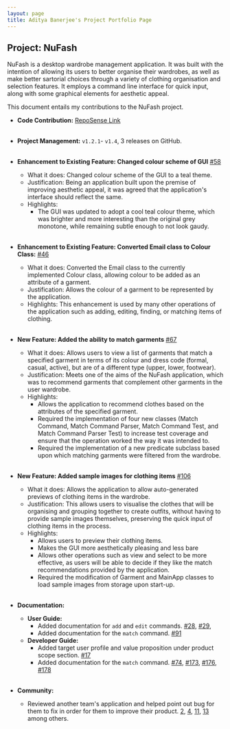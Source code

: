 ```yaml
---
layout: page
title: Aditya Banerjee's Project Portfolio Page 
---
```


## Project: NuFash

NuFash is a desktop wardrobe management application. It was built with the intention
of allowing its users to better organise their wardrobes, as well as make better sartorial choices 
through a variety of clothing organisation and selection features. 
It employs a command line interface for quick input, 
along with some graphical elements for aesthetic appeal.

This document entails my contributions to the NuFash project.

* **Code Contribution:** [RepoSense Link](https://nus-cs2103-ay2021s2.github.io/tp-dashboard/?search=adidoesnt&sort=groupTitle&sortWithin=title&since=2021-02-19&timeframe=commit&mergegroup=&groupSelect=groupByRepos&breakdown=false&tabOpen=true&tabType=authorship&tabAuthor=adidoesnt&tabRepo=AY2021S2-CS2103T-T12-1%2Ftp%5Bmaster%5D&authorshipIsMergeGroup=false&authorshipFileTypes=docs~functional-code~test-code&authorshipIsBinaryFileTypeChecked=false) <br>
  <br>
* **Project Management:** `v1.2.1`- `v1.4`, 3 releases on GitHub. <br>
  <br>
* **Enhancement to Existing Feature: Changed colour scheme of GUI**
  [\#58](https://github.com/AY2021S2-CS2103T-T12-1/tp/pull/58)
  * What it does: Changed colour scheme of the GUI to a teal theme.
  * Justification: Being an application built upon the premise of improving
    aesthetic appeal, it was agreed that the application's interface should reflect
    the same.
  * Highlights:
    * The GUI was updated to adopt a cool teal colour theme, which was brighter and more
      interesting than the original grey monotone, while remaining subtle enough to not look
      gaudy.
<br><br>
* **Enhancement to Existing Feature: Converted Email class to Colour Class:**
  [\#46](https://github.com/AY2021S2-CS2103T-T12-1/tp/pull/46)
  * What it does: Converted the Email class to the currently implemented Colour class, allowing colour to be added as an
    attribute of a garment.
  * Justification: Allows the colour of a garment to be represented by the application.
  * Highlights: This enhancement is used by many other operations of the application
    such as adding, editing, finding, or matching items of clothing.
    <br><br>
* **New Feature: Added the ability to match garments**
  [\#67](https://github.com/AY2021S2-CS2103T-T12-1/tp/pull/67)
  * What it does: Allows users to view a list of garments that match a specified
  garment in terms of its colour and dress code (formal, casual, active), 
  but are of a different type (upper, lower, footwear).
  * Justification: Meets one of the aims of the NuFash application, which was
    to recommend garments that complement other garments in the user wardrobe.
  * Highlights: 
      * Allows the application to recommend clothes based on the attributes
        of the specified garment.
      * Required the implementation of four new classes (Match Command, Match
        Command Parser, Match Command Test, and Match Command Parser Test) to 
        increase test coverage and ensure that the operation worked the way it was intended to.
      * Required the implementation of a new predicate subclass based upon which
        matching garments were filtered from the wardrobe.
  <br><br>
* **New Feature: Added sample images for clothing items**
  [\#106](https://github.com/AY2021S2-CS2103T-T12-1/tp/pull/106)
  * What it does: Allows the application to allow auto-generated previews
    of clothing items in the wardrobe.
  * Justification: This allows users to visualise the clothes that will be
    organising and grouping together to create outfits, without having to
    provide sample images themselves, preserving the quick input of clothing
    items in the process.
  * Highlights:
    * Allows users to preview their clothing items.
    * Makes the GUI more aesthetically pleasing and less bare
    * Allows other operations such as view and select to be more effective,
      as users will be able to decide if they like the match recommendations
      provided by the application.
    * Required the modification of Garment and MainApp classes to load
      sample images from storage upon start-up.
      <br><br>
* **Documentation:**
  * **User Guide:**
    * Added documentation for `add` and `edit` commands.
      [\#28](https://github.com/AY2021S2-CS2103T-T12-1/tp/pull/28),
      [\#29](https://github.com/AY2021S2-CS2103T-T12-1/tp/pull/29),
    * Added documentation for the `match` command.
      [\#91](https://github.com/AY2021S2-CS2103T-T12-1/tp/pull/91)
  * **Developer Guide:**
    * Added target user profile and value proposition under product scope section.
      [\#17](https://github.com/AY2021S2-CS2103T-T12-1/tp/pull/17)
    * Added documentation for the `match` command.
      [\#74](https://github.com/AY2021S2-CS2103T-T12-1/tp/pull/74),
      [\#173](https://github.com/AY2021S2-CS2103T-T12-1/tp/pull/173),
      [\#176](https://github.com/AY2021S2-CS2103T-T12-1/tp/pull/176),
      [\#178](https://github.com/AY2021S2-CS2103T-T12-1/tp/pull/178)
<br><br>
* **Community:**
  
  * Reviewed another team's application and helped point out bug for them to fix in order for them to improve their product. [2](https://github.com/adidoesnt/ped/issues/2), [4](https://github.com/adidoesnt/ped/issues/4), [11](https://github.com/adidoesnt/ped/issues/11), [13](https://github.com/adidoesnt/ped/issues/13) among others.
